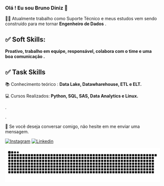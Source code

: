### Olá ! Eu sou Bruno Diniz 🤙 

<p align="left"> 
  🧑‍💻 Atualmente trabalho como Suporte Técnico e meus estudos vem sendo construído para me tornar <strong>Engenheiro de Dados</strong> .
</p>

## ✅ Soft Skills:
<p align="left">
  <strong> Proativo, trabalho em equipe, responsável, colabora com o time e uma boa comunicação .</strong>
</p>

## ✅ Task Skills
<p align="left">
  📚 Conhecimento teórico : <strong> Data Lake, Datawharehouse, ETL e ELT.</strong>
</p>

<p align="left">
  💻 Cursos Realizados: <strong> Python, SQL, SAS, Data Analytics e Linux. </strong>
</p>

.

.


<p align="left">
  💌 Se você deseja conversar comigo, não hesite em me enviar uma mensagem.
</p>


[![Instagram](https://img.shields.io/badge/Instagram-E4405F?style=for-the-badge&logo=instagram&logoColor=white)](https://www.instagram.com/_bcdiniz/)
[![Linkedin](https://img.shields.io/badge/LinkedIn-0077B5?style=for-the-badge&logo=linkedin&logoColor=white)](https://www.linkedin.com/in/brunocdiniz/)


 ![Snake animation](https://github.com/brunocdiniz/brunocdiniz/blob/output/github-contribution-grid-snake.svg)
 
 
